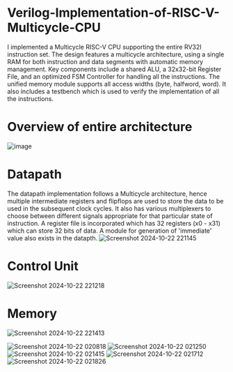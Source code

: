 # Verilog-Implementation-of-RISC-V-Multicycle-CPU

I implemented a Multicycle RISC-V CPU supporting the entire RV32I instruction set. The design features a multicycle architecture, using a single RAM for both instruction and data segments with automatic memory management. Key components include a shared ALU, a 32x32-bit Register File, and an optimized FSM Controller for handling all the instructions. The unified memory module supports all access widths (byte, halfword, word). It also includes a testbench which is used to verify the implementation of all the instructions.

# Overview of entire architecture
![image](https://github.com/user-attachments/assets/dea81ee0-82be-48ec-af73-aa7df0110017)

# Datapath
The datapath implementation follows a Multicycle architecture, hence multiple intermediate registers and flipflops are used to store the data to be used in the subsequent clock cycles. It also has various multiplexers to choose between different signals appropriate for that particular state of instruction. A register file is incorporated which has 32 registers (x0 - x31) which can store 32 bits of data. A module for generation of 'immediate' value also exists in the datapth.
![Screenshot 2024-10-22 221145](https://github.com/user-attachments/assets/e97253ab-f863-4937-8ffd-0ca4da13b1d1)

# Control Unit
![Screenshot 2024-10-22 221218](https://github.com/user-attachments/assets/bc06f10e-c803-4eab-acdd-48013724bb80)

# Memory
![Screenshot 2024-10-22 221413](https://github.com/user-attachments/assets/44bf7f1e-a99a-4bbd-b8aa-5d1ccdfb2eaf)

![Screenshot 2024-10-22 020818](https://github.com/user-attachments/assets/84296325-492a-4fc0-a63a-cb25a9ac1f95)
![Screenshot 2024-10-22 021250](https://github.com/user-attachments/assets/e03f65f7-a24e-4027-aef1-1551eb629507)
![Screenshot 2024-10-22 021415](https://github.com/user-attachments/assets/ecb7066b-3989-4c21-bebf-2c5e63d8e915)
![Screenshot 2024-10-22 021712](https://github.com/user-attachments/assets/faf34808-8cf7-4366-8e18-a0156bef931f)
![Screenshot 2024-10-22 021826](https://github.com/user-attachments/assets/6e3483ea-d6f3-437f-b7a7-a074960bd7eb)
